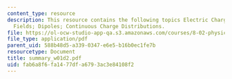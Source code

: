 ```yaml
---
content_type: resource
description: This resource contains the following topics Electric Charge; Electric
  Fields; Dipoles; Continuous Charge Distributions.
file: https://ol-ocw-studio-app-qa.s3.amazonaws.com/courses/8-02-physics-ii-electricity-and-magnetism-spring-2007/fab6a8f6fa1477dfa6793ac3e84108f2_summary_w01d2.pdf
file_type: application/pdf
parent_uid: 588b48d5-a339-0347-e6e5-b16b0ec1fe7b
resourcetype: Document
title: summary_w01d2.pdf
uid: fab6a8f6-fa14-77df-a679-3ac3e84108f2
---
```

